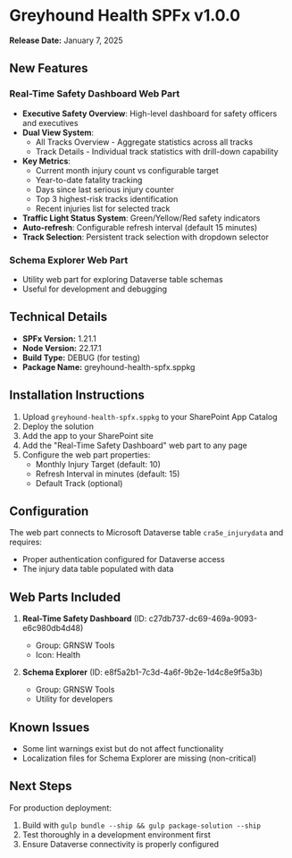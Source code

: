 # Greyhound Health SPFx v1.0.0

**Release Date:** January 7, 2025

## New Features

### Real-Time Safety Dashboard Web Part
- **Executive Safety Overview**: High-level dashboard for safety officers and executives
- **Dual View System**: 
  - All Tracks Overview - Aggregate statistics across all tracks
  - Track Details - Individual track statistics with drill-down capability
- **Key Metrics**:
  - Current month injury count vs configurable target
  - Year-to-date fatality tracking
  - Days since last serious injury counter
  - Top 3 highest-risk tracks identification
  - Recent injuries list for selected track
- **Traffic Light Status System**: Green/Yellow/Red safety indicators
- **Auto-refresh**: Configurable refresh interval (default 15 minutes)
- **Track Selection**: Persistent track selection with dropdown selector

### Schema Explorer Web Part
- Utility web part for exploring Dataverse table schemas
- Useful for development and debugging

## Technical Details

- **SPFx Version:** 1.21.1
- **Node Version:** 22.17.1
- **Build Type:** DEBUG (for testing)
- **Package Name:** greyhound-health-spfx.sppkg

## Installation Instructions

1. Upload `greyhound-health-spfx.sppkg` to your SharePoint App Catalog
2. Deploy the solution
3. Add the app to your SharePoint site
4. Add the "Real-Time Safety Dashboard" web part to any page
5. Configure the web part properties:
   - Monthly Injury Target (default: 10)
   - Refresh Interval in minutes (default: 15)
   - Default Track (optional)

## Configuration

The web part connects to Microsoft Dataverse table `cra5e_injurydata` and requires:
- Proper authentication configured for Dataverse access
- The injury data table populated with data

## Web Parts Included

1. **Real-Time Safety Dashboard** (ID: c27db737-dc69-469a-9093-e6c980db4d48)
   - Group: GRNSW Tools
   - Icon: Health

2. **Schema Explorer** (ID: e8f5a2b1-7c3d-4a6f-9b2e-1d4c8e9f5a3b)
   - Group: GRNSW Tools
   - Utility for developers

## Known Issues

- Some lint warnings exist but do not affect functionality
- Localization files for Schema Explorer are missing (non-critical)

## Next Steps

For production deployment:
1. Build with `gulp bundle --ship && gulp package-solution --ship`
2. Test thoroughly in a development environment first
3. Ensure Dataverse connectivity is properly configured